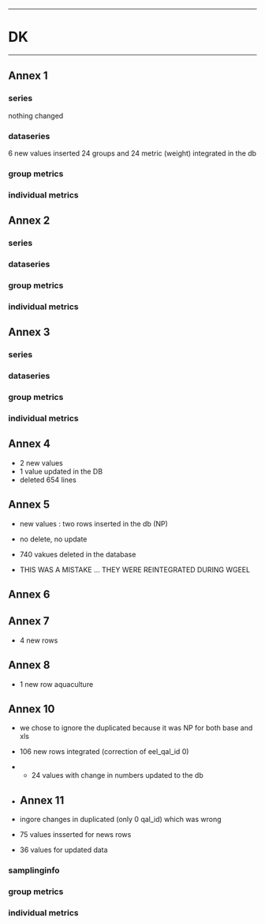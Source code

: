 -----------------------------------------------------------
# DK 
-----------------------------------------------------------

## Annex 1

### series
nothing changed

### dataseries

6 new values inserted
24 groups and 24 metric (weight) integrated in the db


### group metrics


### individual metrics

## Annex 2

### series

### dataseries


### group metrics


### individual metrics



## Annex 3

### series

### dataseries


### group metrics


### individual metrics



## Annex 4

* 2 new values
* 1 value updated in the DB
* deleted 654 lines


## Annex 5

* new values : two rows inserted in the db (NP)
* no delete, no update
* 740 vakues deleted in the database

* THIS WAS A MISTAKE ... THEY WERE REINTEGRATED DURING WGEEL

## Annex 6



## Annex 7
* 4 new rows


## Annex 8

* 1 new row aquaculture

## Annex 10

* we chose to ignore the duplicated because it was NP for both base and xls
* 106 new rows integrated (correction of eel_qal_id 0)
* * 24 values with change in numbers updated to the db
 
* ## Annex 11

* ingore changes in duplicated (only 0 qal_id) which was wrong
* 75 values insserted for news rows
* 36 values for updated data

### samplinginfo


### group metrics


### individual metrics

